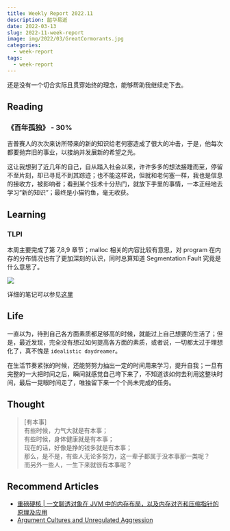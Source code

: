 ```yaml
---
title: Weekly Report 2022.11
description: 韶华易逝
date: 2022-03-13
slug: 2022-11-week-report
image: img/2022/03/GreatCormorants.jpg
categories:
  - week-report
tags:
  - week-report
---
```


还是没有一个切合实际且贯穿始终的理念，能够帮助我继续走下去。

## Reading

### 《百年孤独》 - 30%

吉普赛人的次次来访所带来的新的知识给老何塞造成了很大的冲击，于是，他每次都要抛弃旧的事业，以接纳并发展新的希望之光。

这让我想到了近几年的自己，自从踏入社会以来，许许多多的想法接踵而至，停留不至片刻，却已寻觅不到其踪迹；也不能这样说，但就和老何塞一样，我也是信息的接收方，被影响者；看到某个技术十分热门，就放下手里的事情，一本正经地去学习“新的知识”；最终是小猫钓鱼，毫无收获。

## Learning

### TLPI

本周主要完成了第 7,8,9 章节；malloc 相关的内容比较有意思，对 program 在内存的分布情况也有了更加深刻的认识，同时总算知道 Segmentation Fault 究竟是什么意思了。

![ ](img/2022/03/segmentation-fault.svg)

详细的笔记可以参见[这里](https://rin.azusachino.cn/reading/the-linux-programming-interface/06.memory-allocation.html)

## Life

一直以为，待到自己各方面素质都足够高的时候，就能过上自己想要的生活了；但是，最近发现，完全没有想过如何提高各方面的素质，或者说，一切都太过于理想化了，真不愧是 `idealistic daydreamer`。

在生活节奏紧张的时候，还能努努力抽出一定的时间用来学习，提升自我；一旦有完整的一大把时间之后，瞬间就感觉自己垮下来了，不知道该如何去利用这整块时间，最后一晃眼时间走了，唯独留下来一个个尚未完成的任务。

## Thought

> [有本事]  
> 有些时候，力气大就是有本事；  
> 有些时候，身体健康就是有本事；  
> 现在的话，好像是挣的钱多就是有本事；  
> 那么，是不是，有些人无论多努力，这一辈子都属于没本事那一类呢？  
> 而另外一些人，一生下来就很有本事呢？

## Recommend Articles

- [重磅硬核 | 一文聊透对象在 JVM 中的内存布局，以及内存对齐和压缩指针的原理及应用](https://mp.weixin.qq.com/s/A7HeiQkhAXdJePzNR2nr5Q)
- [Argument Cultures and Unregulated Aggression](https://www.kateheddleston.com/blog/argument-cultures-and-unregulated-aggression)
